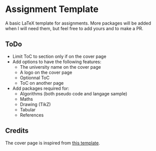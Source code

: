 # Assignment Template
A basic LaTeX template for assignments. More packages will be added when I will need them, but feel free to add yours and to make a PR.

## ToDo
- Limit ToC to section only if on the cover page
- Add options to have the following features:
     - The university name on the cover page
     - A logo on the cover page
     - Optionnal ToC
     - ToC on another page
- Add packages required for:
     - Algorithms (both pseudo code and langage sample)
     - Maths
     - Drawing (TikZ)
     - Tabular
     - References
     
## Credits

The cover page is inspired from [this template](https://www.overleaf.com/latex/templates/assessment-report/hgqqnkgvsmty).
